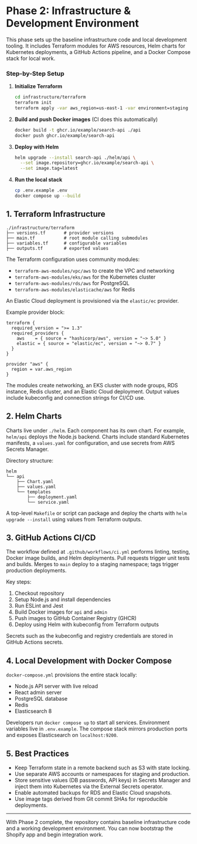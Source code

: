 # Phase 2: Infrastructure & Development Environment

This phase sets up the baseline infrastructure code and local development tooling.
It includes Terraform modules for AWS resources, Helm charts for Kubernetes
deployments, a GitHub Actions pipeline, and a Docker Compose stack for local
work.

### Step-by-Step Setup
1. **Initialize Terraform**
   ```bash
   cd infrastructure/terraform
   terraform init
   terraform apply -var aws_region=us-east-1 -var environment=staging
   ```
2. **Build and push Docker images** (CI does this automatically)
   ```bash
   docker build -t ghcr.io/example/search-api ./api
   docker push ghcr.io/example/search-api
   ```
3. **Deploy with Helm**
   ```bash
   helm upgrade --install search-api ./helm/api \
     --set image.repository=ghcr.io/example/search-api \
     --set image.tag=latest
   ```
4. **Run the local stack**
   ```bash
   cp .env.example .env
   docker compose up --build
   ```

## 1. Terraform Infrastructure

```
./infrastructure/terraform
├── versions.tf       # provider versions
├── main.tf           # root module calling submodules
├── variables.tf      # configurable variables
├── outputs.tf        # exported values
```

The Terraform configuration uses community modules:

- `terraform-aws-modules/vpc/aws` to create the VPC and networking
- `terraform-aws-modules/eks/aws` for the Kubernetes cluster
- `terraform-aws-modules/rds/aws` for PostgreSQL
- `terraform-aws-modules/elasticache/aws` for Redis

An Elastic Cloud deployment is provisioned via the `elastic/ec` provider.

Example provider block:

```hcl
terraform {
  required_version = ">= 1.3"
  required_providers {
    aws    = { source = "hashicorp/aws", version = "~> 5.0" }
    elastic = { source = "elastic/ec", version = "~> 0.7" }
  }
}

provider "aws" {
  region = var.aws_region
}
```

The modules create networking, an EKS cluster with node groups, RDS instance,
Redis cluster, and an Elastic Cloud deployment. Output values include kubeconfig
and connection strings for CI/CD use.

## 2. Helm Charts

Charts live under `./helm`. Each component has its own chart. For example,
`helm/api` deploys the Node.js backend. Charts include standard Kubernetes
manifests, a `values.yaml` for configuration, and use secrets from AWS Secrets
Manager.

Directory structure:

```
helm
└── api
    ├── Chart.yaml
    ├── values.yaml
    └── templates
        ├── deployment.yaml
        └── service.yaml
```

A top-level `Makefile` or script can package and deploy the charts with `helm
upgrade --install` using values from Terraform outputs.

## 3. GitHub Actions CI/CD

The workflow defined at `.github/workflows/ci.yml` performs linting, testing,
Docker image builds, and Helm deployments. Pull requests trigger unit tests and
builds. Merges to `main` deploy to a staging namespace; tags trigger production
deployments.

Key steps:

1. Checkout repository
2. Setup Node.js and install dependencies
3. Run ESLint and Jest
4. Build Docker images for `api` and `admin`
5. Push images to GitHub Container Registry (GHCR)
6. Deploy using Helm with kubeconfig from Terraform outputs

Secrets such as the kubeconfig and registry credentials are stored in GitHub
Actions secrets.

## 4. Local Development with Docker Compose

`docker-compose.yml` provisions the entire stack locally:

- Node.js API server with live reload
- React admin server
- PostgreSQL database
- Redis
- Elasticsearch 8

Developers run `docker compose up` to start all services. Environment variables
live in `.env.example`. The compose stack mirrors production ports and exposes
Elasticsearch on `localhost:9200`.

## 5. Best Practices

- Keep Terraform state in a remote backend such as S3 with state locking.
- Use separate AWS accounts or namespaces for staging and production.
- Store sensitive values (DB passwords, API keys) in Secrets Manager and inject
  them into Kubernetes via the External Secrets operator.
- Enable automated backups for RDS and Elastic Cloud snapshots.
- Use image tags derived from Git commit SHAs for reproducible deployments.

---

With Phase 2 complete, the repository contains baseline infrastructure code and
a working development environment. You can now bootstrap the Shopify app and
begin integration work.
